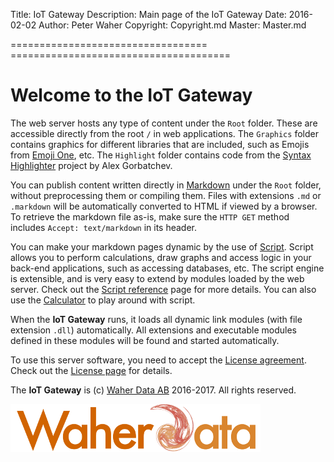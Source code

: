 ﻿Title: IoT Gateway
Description: Main page of the IoT Gateway
Date: 2016-02-02
Author: Peter Waher
Copyright: Copyright.md
Master: Master.md

==================================       ======================================

Welcome to the IoT Gateway
=============================

The web server hosts any type of content under the `Root` folder. These are accessible directly from the root `/` in web applications. 
The `Graphics` folder contains graphics for different libraries that are included, such as Emojis from [Emoji One](http://emojione.com/), etc. 
The `Highlight` folder contains code from the [Syntax Highlighter](http://alexgorbatchev.com/SyntaxHighlighter/) project by Alex Gorbatchev.

You can publish content written directly in [Markdown](Markdown.md) under the `Root` folder, without preprocessing them or compiling them. 
Files with extensions `.md` or `.markdown` will be automatically converted to HTML if viewed by a browser. To retrieve the markdown file as-is, 
make sure the `HTTP GET` method includes `Accept: text/markdown` in its header.

You can make your markdown pages dynamic by the use of [Script](Script.md). Script allows you to perform calculations, draw graphs and access 
logic in your back-end applications, such as accessing databases, etc. The script engine is extensible, and is very easy to extend by modules
loaded by the web server. Check out the [Script reference](Script.md) page for more details. You can also use the [Calculator](Calculator.md)
to play around with script.

When the **IoT Gateway** runs, it loads all dynamic link modules (with file extension `.dll`) automatically. All extensions and executable
modules defined in these modules will be found and started automatically.

To use this server software, you need to accept the [License agreement](Copyright.md). Check out the [License page](Copyright.md) for details.

The **IoT Gateway** is (c) [Waher Data AB](http://waher.se/) 2016-2017. All rights reserved.
 
[![](/Images/logo-Futura-400x77.png)](http://waher.se/)